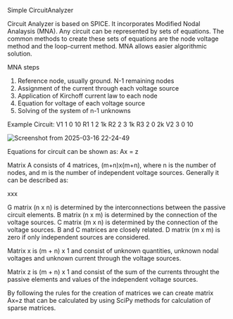 Simple CircuitAnalyzer 

Circuit Analyzer is based on SPICE. It incorporates Modified Nodal Analaysis (MNA). Any circuit can be represented by sets of equations. 
The common methods to create these sets of equations are the node voltage method and the loop-current method. MNA allows easier algorithmic
solution.

MNA steps
  1. Reference node, usually ground. N-1 remaining nodes
  2. Assignment of the current through each voltage source
  3. Application of Kirchoff current law to each node
  4. Equation for voltage of each voltage source
  5. Solving of the system of n-1 unknowns

Example Circuit:
V1 1 0 10
R1 1 2 1k
R2 2 3 1k
R3 2 0 2k
V2 3 0 10

![Screenshot from 2025-03-16 22-24-49](https://github.com/user-attachments/assets/12ec8f1c-fd6c-492f-8b7a-2108bfb24ebd)

Equations for circuit can be shown as:
  Ax = z

Matrix A consists of 4 matrices, (m+n)x(m+n), where n is the number of nodes, and m is the number of independent voltage sources. Generally it can be described as:

xxx

G matrix (n x n) is determined by the interconnections between the passive circuit elements.
B matrix (n x m) is determined by the connection of the voltage sources.
C matrix (m x n) is determined by the connection of the voltage sources. B and C matrices are closely related.
D matrix (m x m) is zero if only independent sources are considered.

Matrix x is (m + n) x 1 and consist of unknown quantities, unknown nodal voltages and unknown current through the voltage sources.

Matrix z is (m + n) x 1 and consist of the sum of the currents throught the passive elements and values of the independent voltage sources.

By following the rules for the creation of matrices we can create matrix Ax=z that can be calculated by using SciPy methods for calculation of sparse matrices.






